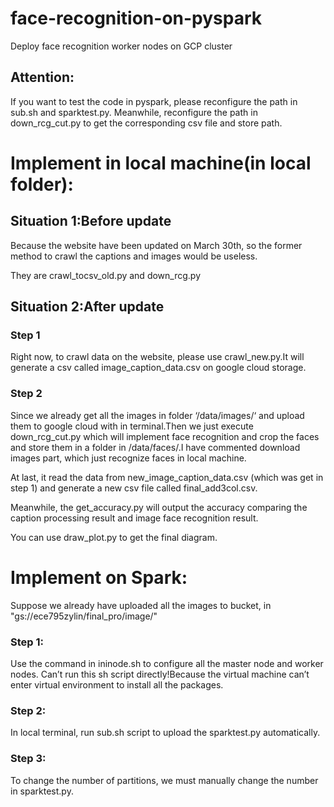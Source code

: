 # face-recognition-on-pyspark
Deploy face recognition worker nodes on GCP cluster

## Attention:
If you want to test the code in pyspark, please reconfigure the path in sub.sh and sparktest.py.
Meanwhile, reconfigure the path in down_rcg_cut.py to get the corresponding csv file and store path.

# Implement in local machine(in local folder):

## Situation 1:Before update
Because the website have been updated on March 30th, so the former method to crawl the captions and images would be useless.

They are crawl_tocsv_old.py and down_rcg.py

## Situation 2:After update
### Step 1
Right now, to crawl data on the website, please use crawl_new.py.It will generate a csv called image_caption_data.csv on google cloud storage.

### Step 2
Since we already get all the images in folder ‘/data/images/‘ and upload them to google cloud with in terminal.Then we just execute down_rcg_cut.py which will implement face recognition and crop the faces and store them in a folder in /data/faces/.I have commented download images part, which just recognize faces in local machine. 

At last, it read the data from new_image_caption_data.csv (which was get in step 1) and generate a new csv file called final_add3col.csv.

Meanwhile, the get_accuracy.py will output the accuracy comparing the caption processing result and image face recognition result.

You can use draw_plot.py to get the final diagram.

# Implement on Spark:

Suppose we already have uploaded all the images to bucket, in 
"gs://ece795zylin/final_pro/image/"

### Step 1:
Use the command in ininode.sh to configure all the master node and worker nodes.
Can’t run this sh script directly!Because the virtual machine can’t enter virtual environment to install all the packages.

### Step 2:
In local terminal, run sub.sh script to upload the sparktest.py automatically.

### Step 3:
To change the number of partitions, we must manually change the number in sparktest.py.
